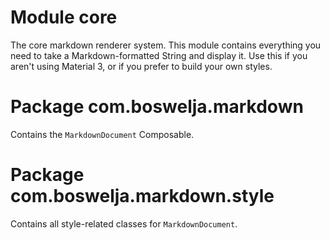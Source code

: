# Module core

The core markdown renderer system. This module contains everything you need to take a
Markdown-formatted String and display it. Use this if you aren't using Material 3, or if you prefer
to build your own styles.

# Package com.boswelja.markdown

Contains the `MarkdownDocument` Composable.

# Package com.boswelja.markdown.style

Contains all style-related classes for `MarkdownDocument`.
